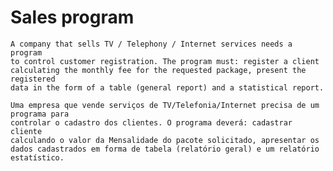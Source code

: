 # Sales program

    A company that sells TV / Telephony / Internet services needs a program 
    to control customer registration. The program must: register a client 
    calculating the monthly fee for the requested package, present the registered 
    data in the form of a table (general report) and a statistical report.

    Uma empresa que vende serviços de TV/Telefonia/Internet precisa de um programa para 
    controlar o cadastro dos clientes. O programa deverá: cadastrar cliente 
    calculando o valor da Mensalidade do pacote solicitado, apresentar os 
    dados cadastrados em forma de tabela (relatório geral) e um relatório estatístico.

